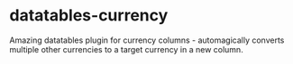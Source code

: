 # datatables-currency
Amazing datatables plugin for currency columns - automagically converts multiple other currencies to a target currency in a new column. 
